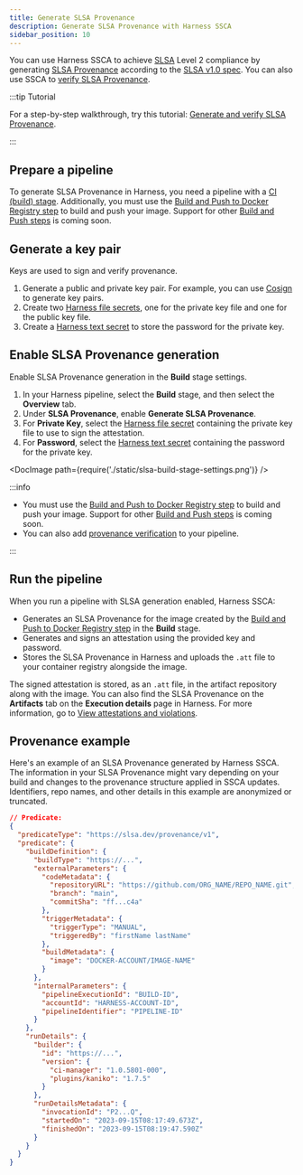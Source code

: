 ```yaml
---
title: Generate SLSA Provenance
description: Generate SLSA Provenance with Harness SSCA
sidebar_position: 10
---
```


You can use Harness SSCA to achieve [SLSA](https://slsa.dev/) Level 2 compliance by generating [SLSA Provenance](https://slsa.dev/spec/v1.0/provenance) according to the [SLSA v1.0 spec](https://slsa.dev/). You can also use SSCA to [verify SLSA Provenance](./verify-slsa.md).

:::tip Tutorial

For a step-by-step walkthrough, try this tutorial: [Generate and verify SLSA Provenance](/tutorials/secure-supply-chain/generate-slsa).

:::

## Prepare a pipeline

To generate SLSA Provenance in Harness, you need a pipeline with a [CI (build) stage](/docs/continuous-integration/use-ci/prep-ci-pipeline-components). Additionally, you must use the [Build and Push to Docker Registry step](/docs/continuous-integration/use-ci/build-and-upload-artifacts/build-and-push/build-and-push-to-docker-registry.md) to build and push your image. Support for other [Build and Push steps](/docs/continuous-integration/use-ci/build-and-upload-artifacts/build-and-upload-an-artifact.md) is coming soon.

## Generate a key pair

Keys are used to sign and verify provenance.

1. Generate a public and private key pair. For example, you can use [Cosign](https://docs.sigstore.dev/key_management/signing_with_self-managed_keys/) to generate key pairs.
2. Create two [Harness file secrets](/docs/platform/secrets/add-file-secrets), one for the private key file and one for the public key file.
3. Create a [Harness text secret](/docs/platform/Secrets/add-use-text-secrets) to store the password for the private key.

## Enable SLSA Provenance generation

Enable SLSA Provenance generation in the **Build** stage settings.

1. In your Harness pipeline, select the **Build** stage, and then select the **Overview** tab.
2. Under **SLSA Provenance**, enable **Generate SLSA Provenance**.
3. For **Private Key**, select the [Harness file secret](/docs/platform/secrets/add-file-secrets) containing the private key file to use to sign the attestation.
4. For **Password**, select the [Harness text secret](/docs/platform/Secrets/add-use-text-secrets) containing the password for the private key.

<!-- ![](./static/slsa-build-stage-settings.png) -->

<DocImage path={require('./static/slsa-build-stage-settings.png')} />

:::info

* You must use the [Build and Push to Docker Registry step](/docs/continuous-integration/use-ci/build-and-upload-artifacts/build-and-push/build-and-push-to-docker-registry.md) to build and push your image. Support for other [Build and Push steps](/docs/continuous-integration/use-ci/build-and-upload-artifacts/build-and-upload-an-artifact.md) is coming soon.
* You can also add [provenance verification](./verify-slsa.md) to your pipeline.

:::

## Run the pipeline

When you run a pipeline with SLSA generation enabled, Harness SSCA:

* Generates an SLSA Provenance for the image created by the [Build and Push to Docker Registry step](/docs/continuous-integration/use-ci/build-and-upload-artifacts/build-and-push/build-and-push-to-docker-registry.md) in the **Build** stage.
* Generates and signs an attestation using the provided key and password.
* Stores the SLSA Provenance in Harness and uploads the `.att` file to your container registry alongside the image.

The signed attestation is stored, as an `.att` file, in the artifact repository along with the image. You can also find the SLSA Provenance on the **Artifacts** tab on the **Execution details** page in Harness. For more information, go to [View attestations and violations](../ssca-view-results.md).

## Provenance example

Here's an example of an SLSA Provenance generated by Harness SSCA. The information in your SLSA Provenance might vary depending on your build and changes to the provenance structure applied in SSCA updates. Identifiers, repo names, and other details in this example are anonymized or truncated.

```json
// Predicate:
{
  "predicateType": "https://slsa.dev/provenance/v1",
  "predicate": {
    "buildDefinition": {
      "buildType": "https://...",
      "externalParameters": {
        "codeMetadata": {
          "repositoryURL": "https://github.com/ORG_NAME/REPO_NAME.git",
          "branch": "main",
          "commitSha": "ff...c4a"
        },
        "triggerMetadata": {
          "triggerType": "MANUAL",
          "triggeredBy": "firstName lastName"
        },
        "buildMetadata": {
          "image": "DOCKER-ACCOUNT/IMAGE-NAME"
        }
      },
      "internalParameters": {
        "pipelineExecutionId": "BUILD-ID",
        "accountId": "HARNESS-ACCOUNT-ID",
        "pipelineIdentifier": "PIPELINE-ID"
      }
    },
    "runDetails": {
      "builder": {
        "id": "https://...",
        "version": {
          "ci-manager": "1.0.5801-000",
          "plugins/kaniko": "1.7.5"
        }
      },
      "runDetailsMetadata": {
        "invocationId": "P2...Q",
        "startedOn": "2023-09-15T08:17:49.673Z",
        "finishedOn": "2023-09-15T08:19:47.590Z"
      }
    }
  }
}
```
